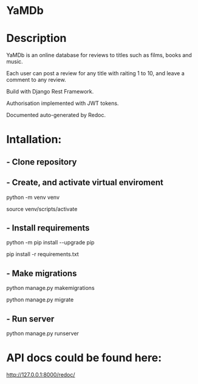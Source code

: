 # YaMDb

# Description

YaMDb is an online database for reviews to titles such as films, books and music.

Each user can post a review for any title with raiting 1 to 10, and leave a comment to any review.

Build with Django Rest Framework.

Authorisation implemented with JWT tokens.

Documented auto-generated by Redoc.

# Intallation:

## - Clone repository

## - Create, and activate virtual enviroment

python -m venv venv

source venv/scripts/activate

## - Install requirements
python -m pip install --upgrade pip

pip install -r requirements.txt

## - Make migrations
python manage.py makemigrations

python manage.py migrate

## - Run server
python manage.py runserver

# API docs could be found here:
http://127.0.0.1:8000/redoc/
